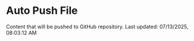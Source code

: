 # Auto Push File

Content that will be pushed to GitHub repository.
Last updated: 07/13/2025, 08:03:12 AM